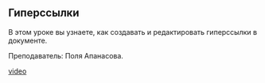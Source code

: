 ## Гиперссылки

В этом уроке вы узнаете, как создавать и редактировать гиперссылки в документе. 

Преподаватель: Поля Апанасова. 

[video](https://player.softculture.cc/embed/PRT/PRT_54.18.09_L4-1_Hyperlinks)